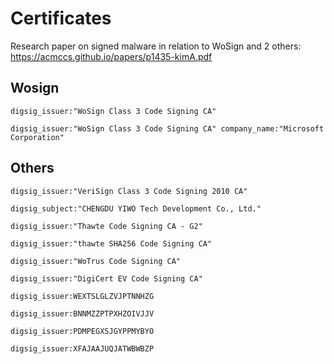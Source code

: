 # Certificates

Research paper on signed malware in relation to WoSign and 2 others:
https://acmccs.github.io/papers/p1435-kimA.pdf


## Wosign

`digsig_issuer:"WoSign Class 3 Code Signing CA"`

`digsig_issuer:"WoSign Class 3 Code Signing CA" company_name:"Microsoft Corporation"`

## Others

`digsig_issuer:"VeriSign Class 3 Code Signing 2010 CA"`

`digsig_subject:"CHENGDU YIWO Tech Development Co., Ltd."`

`digsig_issuer:"Thawte Code Signing CA - G2"`

`digsig_issuer:"thawte SHA256 Code Signing CA"`

`digsig_issuer:"WoTrus Code Signing CA"`

`digsig_issuer:"DigiCert EV Code Signing CA"`

`digsig_issuer:WEXTSLGLZVJPTNNHZG`

`digsig_issuer:BNNMZZPTPXHZOIVJJV`

`digsig_issuer:PDMPEGXSJGYPPMYBYO`

`digsig_issuer:XFAJAAJUQJATWBWBZP`
